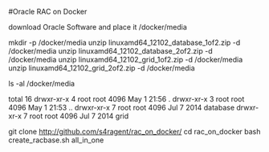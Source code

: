 #Oracle RAC on Docker

download Oracle Software and place it /docker/media

mkdir -p /docker/media
unzip linuxamd64_12102_database_1of2.zip -d /docker/media
unzip linuxamd64_12102_database_2of2.zip -d /docker/media
unzip linuxamd64_12102_grid_1of2.zip -d /docker/media
unzip linuxamd64_12102_grid_2of2.zip -d /docker/media

ls -al /docker/media

total 16
drwxr-xr-x 4 root root 4096 May  1 21:56 .
drwxr-xr-x 3 root root 4096 May  1 21:53 ..
drwxr-xr-x 7 root root 4096 Jul  7  2014 database
drwxr-xr-x 7 root root 4096 Jul  7  2014 grid

git clone http://github.com/s4ragent/rac_on_docker/
cd rac_on_docker
bash create_racbase.sh all_in_one



